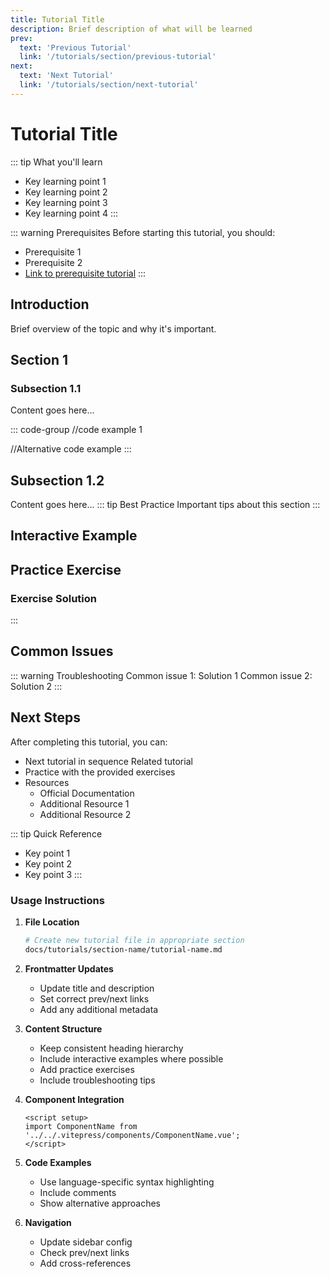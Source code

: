 ```yaml
---
title: Tutorial Title
description: Brief description of what will be learned
prev:
  text: 'Previous Tutorial'
  link: '/tutorials/section/previous-tutorial'
next:
  text: 'Next Tutorial'
  link: '/tutorials/section/next-tutorial'
---
```


# Tutorial Title

::: tip What you'll learn

- Key learning point 1
- Key learning point 2
- Key learning point 3
- Key learning point 4
  :::

::: warning Prerequisites
Before starting this tutorial, you should:

- Prerequisite 1
- Prerequisite 2
- [Link to prerequisite tutorial](/tutorials/section/prerequisite)
  :::

## Introduction

Brief overview of the topic and why it's important.

## Section 1

### Subsection 1.1

Content goes here...

::: code-group
//code example 1

//Alternative code example
:::

## Subsection 1.2

Content goes here...
::: tip Best Practice
Important tips about this section
:::

## Interactive Example

<ComponentName />

## Practice Exercise

### Exercise Solution

:::

## Common Issues

::: warning Troubleshooting
Common issue 1: Solution 1
Common issue 2: Solution 2
:::

## Next Steps

After completing this tutorial, you can:

- Next tutorial in sequence
  Related tutorial
- Practice with the provided exercises
- Resources
  - Official Documentation
  - Additional Resource 1
  - Additional Resource 2

::: tip Quick Reference

- Key point 1
- Key point 2
- Key point 3
  :::

### Usage Instructions

1. **File Location**

   ```bash
   # Create new tutorial file in appropriate section
   docs/tutorials/section-name/tutorial-name.md
   ```

2. **Frontmatter Updates**

   - Update title and description
   - Set correct prev/next links
   - Add any additional metadata

3. **Content Structure**

   - Keep consistent heading hierarchy
   - Include interactive examples where possible
   - Add practice exercises
   - Include troubleshooting tips

4. **Component Integration**

   ```vue
   <script setup>
   import ComponentName from '../../.vitepress/components/ComponentName.vue';
   </script>
   ```

5. **Code Examples**

   - Use language-specific syntax highlighting
   - Include comments
   - Show alternative approaches

6. **Navigation**
   - Update sidebar config
   - Check prev/next links
   - Add cross-references

